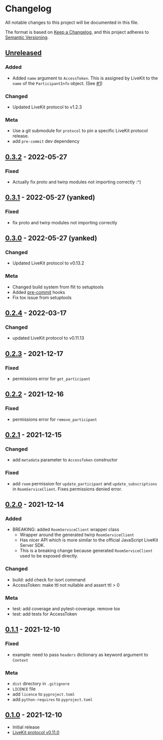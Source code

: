# Changelog

All notable changes to this project will be documented in this file.

The format is based on [Keep a Changelog](https://keepachangelog.com/en/1.0.0/), and this project adheres
to [Semantic Versioning](https://semver.org/spec/v2.0.0.html).

## [Unreleased]

### Added

- Added `name` argument to `AccessToken`. This is assigned by LiveKit to the `name` of the `ParticipantInfo` object.
  (See [#1](https://github.com/tradablebits/livekit-server-sdk-python/issues/1))

### Changed

- Updated LiveKit protocol to v1.2.3

### Meta

- Use a git submodule for `protocol` to pin a specific LiveKit protocol release.
- add `pre-commit` dev dependency

## [0.3.2] - 2022-05-27

### Fixed

- Actually fix proto and twirp modules not importing correctly :^)

## [0.3.1] - 2022-05-27 (yanked)

### Fixed

- fix proto and twirp modules not importing correctly

## [0.3.0] - 2022-05-27 (yanked)

### Changed

- Updated LiveKit protocol to v0.13.2

### Meta

- Changed build system from flit to setuptools
- Added [pre-commit](https://pre-commit.com/) hooks
- Fix tox issue from setuptools

## [0.2.4] - 2022-03-17

### Changed

- updated LiveKit protocol to v0.11.13

## [0.2.3] - 2021-12-17

### Fixed

- permissions error for `get_participant`

## [0.2.2] - 2021-12-16

### Fixed

- permissions error for `remove_participant`

## [0.2.1] - 2021-12-15

### Changed

- add `metadata` parameter to `AccessToken` constructor

### Fixed

- add `room` permission for `update_participant` and `update_subscriptions` in `RoomServiceClient`.
  Fixes permissions denied error.

## [0.2.0] - 2021-12-14

### Added

- BREAKING: added `RoomServiceClient` wrapper class
    - Wrapper around the generated twirp `RoomServiceClient`
    - Has nicer API which is more similar to the official JavaScript LiveKit Server SDK.
    - This is a breaking change because generated `RoomServiceClient` used to be exposed directly.

### Changed

- build: add check for isort command
- AccessToken: make ttl not nullable and assert ttl > 0

### Meta

- test: add coverage and pytest-coverage. remove tox
- test: add tests for AccessToken

## [0.1.1] - 2021-12-10

### Fixed

- example: need to pass `headers` dictionary as keyword argument to `Context`

### Meta

- `dist` directory in `.gitignore`
- `LICENCE` file
- add `licence` to `pyproject.toml`
- add `python-requires` to `pyproject.toml`

## [0.1.0] - 2021-12-10

- Initial release
- [LiveKit protocol v0.11.0](https://github.com/livekit/protocol/releases/tag/v0.11.0)

[Unreleased]: https://github.com/tradablebits/livekit-server-sdk-python/compare/v0.3.2...HEAD

[0.3.2]: https://github.com/tradablebits/livekit-server-sdk-python/compare/v0.3.1...v0.3.2

[0.3.1]: https://github.com/tradablebits/livekit-server-sdk-python/compare/v0.3.0...v0.3.1

[0.3.0]: https://github.com/tradablebits/livekit-server-sdk-python/compare/v0.2.4...v0.3.0

[0.2.4]: https://github.com/tradablebits/livekit-server-sdk-python/compare/v0.2.3...v0.2.4

[0.2.3]: https://github.com/tradablebits/livekit-server-sdk-python/compare/v0.2.2...v0.2.3

[0.2.2]: https://github.com/tradablebits/livekit-server-sdk-python/compare/v0.2.1...v0.2.2

[0.2.1]: https://github.com/tradablebits/livekit-server-sdk-python/compare/v0.2.0...v0.2.1

[0.2.0]: https://github.com/tradablebits/livekit-server-sdk-python/compare/v0.1.1...v0.2.0

[0.1.1]: https://github.com/tradablebits/livekit-server-sdk-python/compare/v0.1.0...v0.1.1

[0.1.0]: https://github.com/tradablebits/livekit-server-sdk-python/releases/tag/v0.1.0
